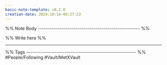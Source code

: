 ```yaml
---
basic-note-template: v0.2.0
creation-date: 2024:10:14-09:27:23
---
```


%% Note Body --------------------------------------------------- %%

%% Write here %%





___

%% Tags ------------------------------------------------------- %%
#People/Following 
#Vault/MetXVault 
